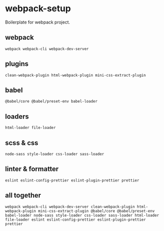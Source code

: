 # webpack-setup
Boilerplate for webpack project.

## webpack
```
webpack webpack-cli webpack-dev-server
```

## plugins
```
clean-webpack-plugin html-webpack-plugin mini-css-extract-plugin
```

## babel
```
@babel/core @babel/preset-env babel-loader
```

## loaders
```
html-loader file-loader
```

## scss & css
```
node-sass style-loader css-loader sass-loader
```

## linter & formatter
```
eslint eslint-config-prettier eslint-plugin-prettier prettier
```

## all together
```
webpack webpack-cli webpack-dev-server clean-webpack-plugin html-webpack-plugin mini-css-extract-plugin @babel/core @babel/preset-env babel-loader node-sass style-loader css-loader sass-loader html-loader file-loader eslint eslint-config-prettier eslint-plugin-prettier prettier
```
